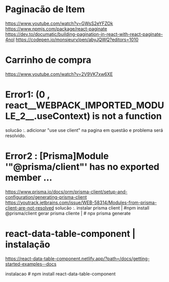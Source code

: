 # Paginacão de Item 
https://www.youtube.com/watch?v=GWsS2eYFZOk
https://www.npmjs.com/package/react-paginate
https://dev.to/documatic/building-pagination-in-react-with-react-paginate-4nol
https://codepen.io/monsieurv/pen/abyJQWQ?editors=1010

# Carrinho de compra 
https://www.youtube.com/watch?v=2V9VK7xw6XE

#  Error1: (0 , react__WEBPACK_IMPORTED_MODULE_2__.useContext) is not a function
solucão :. adicionar "use use client" na pagina em questão e problema será resolvido.

#  Error2 : [Prisma]Module '"@prisma/client"' has no exported member ...

https://www.prisma.io/docs/orm/prisma-client/setup-and-configuration/generating-prisma-client
https://youtrack.jetbrains.com/issue/WEB-58314/Modules-from-prisma-client-are-not-resolved
solucão :.  instalar prisma client | #npm install @prisma/client
            gerar prisma cliente | # npx prisma generate

# react-data-table-component | instalação 
https://react-data-table-component.netlify.app/?path=/docs/getting-started-examples--docs

instalacao # npm install react-data-table-component 


